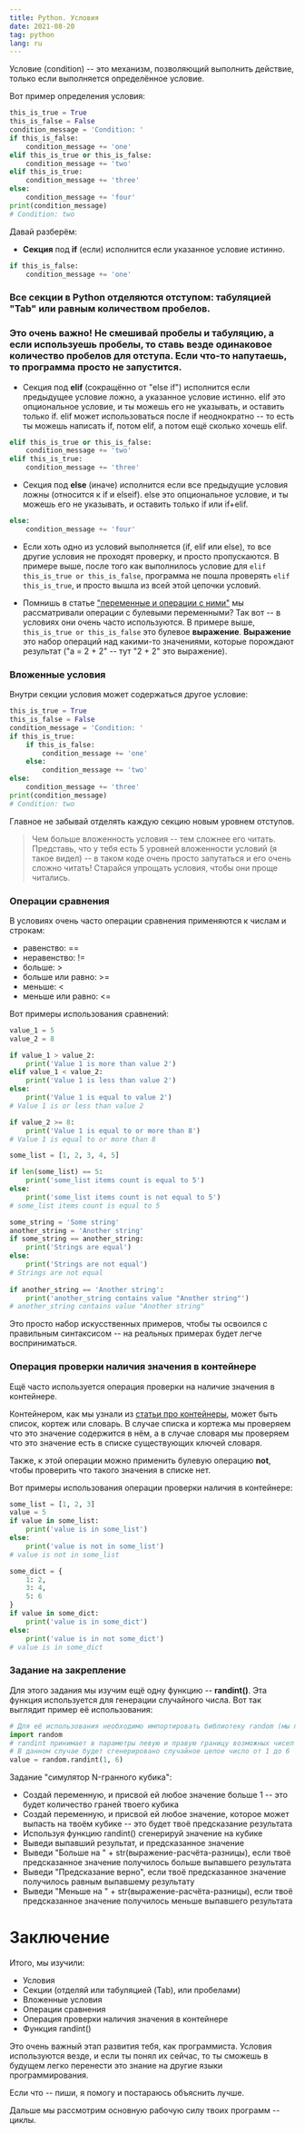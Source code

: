 ```yaml
---
title: Python. Условия
date: 2021-08-20
tag: python
lang: ru
---
```


Условие (condition) -- это механизм, позволяющий выполнить действие, только если выполняется определённое условие. 

Вот пример определения условия:

```python
this_is_true = True
this_is_false = False
condition_message = 'Condition: '
if this_is_false:
	condition_message += 'one'
elif this_is_true or this_is_false:
	condition_message += 'two'
elif this_is_true:
	condition_message += 'three'
else:
	condition_message += 'four'
print(condition_message)
# Condition: two
```

Давай разберём:

* **Секция** под **if** (если) исполнится если указанное условие истинно.

```python
if this_is_false:
	condition_message += 'one'
```

### Все **секции** в Python отделяются отступом: табуляцией "Tab" или равным количеством пробелов.
### Это очень важно! Не смешивай пробелы и табуляцию, а если используешь пробелы, то ставь везде одинаковое количество пробелов для отступа. Если что-то напутаешь, то программа просто не запустится.

* Секция под **elif** (сокращённо от "else if") исполнится если предыдущее условие ложно, а указанное условие истинно. elif это опциональное условие, и ты можешь его не указывать, и оставить только if. elif может использоваться после if неоднократно -- то есть ты можешь написать if, потом elif, а потом ещё сколько хочешь elif.

```python
elif this_is_true or this_is_false:
	condition_message += 'two'
elif this_is_true:
	condition_message += 'three'
```

* Секция под **else** (иначе) исполнится если все предыдущие условия ложны (относится к if и elseif). else это опциональное условие, и ты можешь его не указывать, и оставить только if или if+elif.

```python
else:
	condition_message += 'four'
```

* Если хоть одно из условий выполняется (if, elif или else), то все другие условия не проходят проверку, и просто пропускаются. В примере выше, после того как выполнилось условие для `elif this_is_true or this_is_false`, программа не пошла проверять `elif this_is_true`, и просто вышла из всей этой цепочки условий.

* Помнишь в статье ["переменные и операции с ними"](../variables-and-operations) мы рассматривали операции с булевыми переменными? Так вот -- в условиях они очень часто используются. В примере выше, `this_is_true or this_is_false` это булевое **выражение**. **Выражение** это набор операций над какими-то значениями, которые порождают результат ("a = 2 + 2" -- тут "2 + 2" это выражение).

### Вложенные условия

Внутри секции условия может содержаться другое условие:

```python
this_is_true = True
this_is_false = False
condition_message = 'Condition: '
if this_is_true:
	if this_is_false:
		condition_message += 'one'
	else:
		condition_message += 'two'
else:
	condition_message += 'three'
print(condition_message)
# Condition: two
```

Главное не забывай отделять каждую секцию новым уровнем отступов.

> Чем больше вложенность условия -- тем сложнее его читать. Представь, что у тебя есть 5 уровней вложенности условий (я такое видел) -- в таком коде очень просто запутаться и его очень сложно читать!
> Старайся упрощать условия, чтобы они проще читались.

### Операции сравнения

В условиях очень часто операции сравнения применяются к числам и строкам:

* равенство: ==
* неравенство: !=
* больше: >
* больше или равно: >=
* меньше: <
* меньше или равно: <=

Вот примеры использования сравнений:

```python
value_1 = 5
value_2 = 8

if value_1 > value_2:
	print('Value 1 is more than value 2')
elif value_1 < value_2:
	print('Value 1 is less than value 2')
else:
	print('Value 1 is equal to value 2')
# Value 1 is or less than value 2

if value_2 >= 8:
	print('Value 1 is equal to or more than 8')
# Value 1 is equal to or more than 8

some_list = [1, 2, 3, 4, 5]

if len(some_list) == 5:
	print('some_list items count is equal to 5')
else:
	print('some_list items count is not equal to 5')
# some_list items count is equal to 5

some_string = 'Some string'
another_string = 'Another string'
if some_string == another_string:
	print('Strings are equal')
else:
	print('Strings are not equal')
# Strings are not equal
	
if another_string == 'Another string':
	print('another_string contains value "Another string"')
# another_string contains value "Another string"
```

Это просто набор искусственных примеров, чтобы ты освоился с правильным синтаксисом -- на реальных примерах будет легче восприниматься.

### Операция проверки наличия значения в контейнере

Ещё часто используется операция проверки на наличие значения в контейнере.

Контейнером, как мы узнали из [статьи про контейнеры](../containers), может быть список, кортеж или словарь. В случае списка и кортежа мы проверяем что это значение содержится в нём, а в случае словаря мы проверяем что это значение есть в списке существующих ключей словаря.

Также, к этой операции можно применить булевую операцию **not**, чтобы проверить что такого значения в списке нет.

Вот примеры использования операции проверки наличия в контейнере:

```python
some_list = [1, 2, 3]
value = 5
if value in some_list:
	print('value is in some_list')
else:
	print('value is not in some_list')
# value is not in some_list

some_dict = {
	1: 2,
	3: 4,
	5: 6
}
if value in some_dict:
	print('value is in some_dict')
else:
	print('value is in not some_dict')
# value is in some_dict
```

### Задание на закрепление

Для этого задания мы изучим ещё одну функцию -- **randint()**. Эта функция используется для генерации случайного числа. Вот так выглядит пример её использования:

```python
# Для её использования необходимо импортировать библиотеку random (мы поговорим про библиотеки потом)
import random
# randint принимает в параметры левую и правую границу возможных чисел
# В данном случае будет сгенерировано случайное целое число от 1 до 6
value = random.randint(1, 6)
```

Задание "симулятор N-гранного кубика":

* Создай переменную, и присвой ей любое значение больше 1 -- это будет количество граней твоего кубика
* Создай переменную, и присвой ей любое значение, которое может выпасть на твоём кубике -- это будет твоё предсказание результата
* Используя функцию randint() сгенерируй значение на кубике
* Выведи выпавший результат, и предсказанное значение
* Выведи "Больше на " + str(выражение-расчёта-разницы), если твоё предсказанное значение получилось больше выпавшего результата
* Выведи "Предсказание верно", если твоё предсказанное значение получилось равным выпавшему результату
* Выведи "Меньше на " + str(выражение-расчёта-разницы), если твоё предсказанное значение получилось меньше выпавшего результата

# Заключение

Итого, мы изучили:

* Условия
* Секции (отделяй или табуляцией (Tab), или пробелами)
* Вложенные условия
* Операции сравнения
* Операция проверки наличия значения в контейнере
* Функция randint()

Это очень важный этап развития тебя, как программиста. Условия используются везде, и если ты понял их сейчас, то ты сможешь в будущем легко перенести это знание на другие языки программирования.

Если что -- пиши, я помогу и постараюсь объяснить лучше.

Дальше мы рассмотрим основную рабочую силу твоих программ -- циклы.
